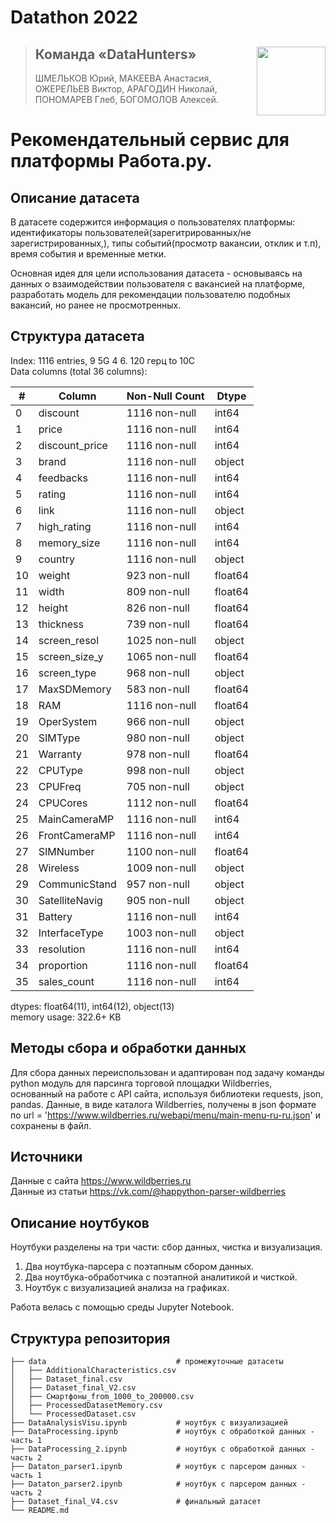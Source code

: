 # Datathon 2022 

><img align="right" width="110" height="110" src="https://user-images.githubusercontent.com/78375128/209393192-0b0016f6-a7ba-497d-a1e5-14df769c4816.png">
>
>## Команда «DataHunters»
>
>ШМЕЛЬКОВ Юрий, МАКЕЕВА Анастасия, ОЖЕРЕЛЬЕВ Виктор, АРАГОДИН Николай, ПОНОМАРЕВ Глеб, БОГОМОЛОВ Алексей.

# Рекомендательный сервис для платформы Работа.ру.

## Описание датасета

В датасете содержится информация о пользователях платформы: идентификаторы пользователей(зарегитрированных/не зарегистрированных,), типы событий(просмотр вакансии, отклик и т.п), время события и временные метки.

Основная идея для цели использования датасета - основываясь на данных о взаимодействии пользователя с вакансией на платформе, разработать модель для рекомендации пользователю подобных вакансий, но ранее не просмотренных. 

## Структура датасета

Index: 1116 entries, 9 5G 4  6. 120 герц to 10C\
Data columns (total 36 columns):

| # | Column | Non-Null Count | Dtype |
|------|------|------|------|
| 0  | discount       | 1116 non-null | int64   |
| 1  | price          | 1116 non-null | int64   |
| 2  | discount_price | 1116 non-null | int64   |
| 3  | brand          | 1116 non-null | object |
| 4  | feedbacks      | 1116 non-null | int64   |
| 5  | rating         | 1116 non-null | int64   |
| 6  | link           | 1116 non-null | object |
| 7  | high_rating    | 1116 non-null | int64   |
| 8  | memory_size    | 1116 non-null | int64   |
| 9  | country        | 1116 non-null | object |
| 10 | weight         | 923 non-null  | float64 |
| 11 | width          | 809 non-null  | float64 |
| 12 | height         | 826 non-null  | float64 |
| 13 | thickness      | 739 non-null  | float64 |
| 14 | screen_resol   | 1025 non-null | object |
| 15 | screen_size_y  | 1065 non-null | float64 |
| 16 | screen_type    | 968 non-null  | object |
| 17 | MaxSDMemory    | 583 non-null  | float64 |
| 18 | RAM            | 1116 non-null | float64 |
| 19 | OperSystem     | 966 non-null  | object |
| 20 | SIMType        | 980 non-null  | object |
| 21 | Warranty       | 978 non-null  | float64 |
| 22 | CPUType        | 998 non-null  | object |
| 23 | CPUFreq        | 705 non-null  | object |
| 24 | CPUCores       | 1112 non-null | float64 |
| 25 | MainCameraMP   | 1116 non-null | int64   |
| 26 | FrontCameraMP  | 1116 non-null | int64   |
| 27 | SIMNumber      | 1100 non-null | float64 |
| 28 | Wireless       | 1009 non-null | object |
| 29 | CommunicStand  | 957 non-null  | object |
| 30 | SatelliteNavig | 905 non-null  | object |
| 31 | Battery        | 1116 non-null | int64   |
| 32 | InterfaceType  | 1003 non-null | object |
| 33 | resolution     | 1116 non-null | int64   |
| 34 | proportion     | 1116 non-null | float64 |
| 35 | sales_count    | 1116 non-null | int64 |

dtypes: float64(11), int64(12), object(13)\
memory usage: 322.6+ KB

## Методы сбора и обработки данных
Для сбора данных переиспользован и адаптирован под задачу команды python модуль для парсинга торговой площадки Wildberries, основанный на работе с API сайта, используя библиотеки requests, json, pandas.
Данные, в виде каталога Wildberries, получены в json формате по url = 'https://www.wildberries.ru/webapi/menu/main-menu-ru-ru.json' и сохранены в файл.

## Источники
Данные с сайта https://www.wildberries.ru \
Данные из статьи https://vk.com/@happython-parser-wildberries

## Описание ноутбуков

Ноутбуки разделены на три части: сбор данных, чистка и визуализация.

1. Два ноутбука-парсера с поэтапным сбором данных.
2. Два ноутбука-обработчика с поэтапной аналитикой и чисткой.
3. Ноутбук с визуализацией анализа на графиках.

Работа велась с помощью среды Jupyter Notebook.

## Структура репозитория

    ├── data                             # промежуточные датасеты
    │   ├── AdditionalCharacteristics.csv
    │   ├── Dataset_final.csv
    │   ├── Dataset_final_V2.csv
    │   ├── Смартфоны_from_1000_to_200000.csv
    │   ├── ProcessedDatasetMemory.csv
    │   └── ProcessedDataset.csv
    ├── DataAnalysisVisu.ipynb           # ноутбук с визуализацией
    ├── DataProcessing.ipynb             # ноутбук с обработкой данных - часть 1
    ├── DataProcessing_2.ipynb           # ноутбук с обработкой данных - часть 2
    ├── Dataton_parser1.ipynb            # ноутбук с парсером данных - часть 1
    ├── Dataton_parser2.ipynb            # ноутбук с парсером данных - часть 2
    ├── Dataset_final_V4.csv             # финальный датасет
    └── README.md
